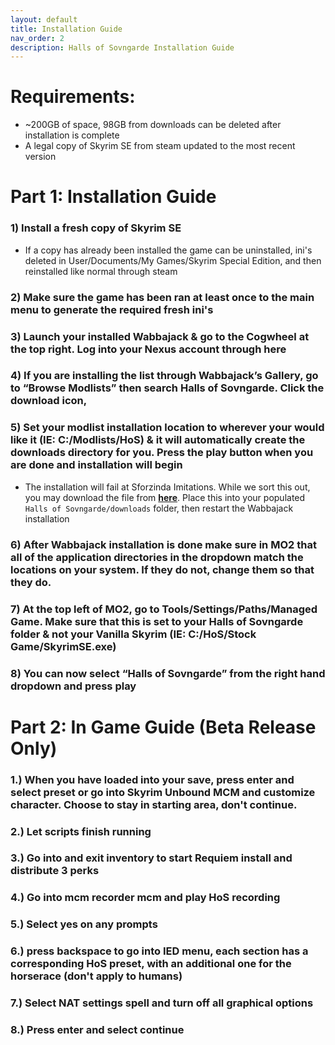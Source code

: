 ```yaml
---
layout: default
title: Installation Guide
nav_order: 2
description: Halls of Sovngarde Installation Guide
---
```


# **Requirements:**

- ~200GB of space, 98GB from downloads can be deleted after installation is complete 
- A legal copy of Skyrim SE from steam updated to the most recent version

# **Part 1: Installation Guide**

### 1) Install a fresh copy of Skyrim SE

- If a copy has already been installed the game can be uninstalled, ini's deleted in User/Documents/My Games/Skyrim Special Edition, and then reinstalled like normal through steam

### 2) Make sure the game has been ran at least once to the main menu to generate the required fresh ini's

### 3) Launch your installed Wabbajack & go to the Cogwheel at the top right. Log into your Nexus account through here

### 4) If you are installing the list through Wabbajack’s Gallery, go to “Browse Modlists” then search Halls of Sovngarde. Click the download icon,

### 5) Set your modlist installation location to wherever your would like it (IE: C:/Modlists/HoS) & it will automatically create the downloads directory for you. Press the play button when you are done and installation will begin

- The installation will fail at Sforzinda Imitations. While we sort this out, you may download the file from **[here](https://drive.google.com/file/d/1yj9cxN0MAFQVuOpDNg2NJl0BAZHZm7CZ/edit)**. Place this into your populated `Halls of Sovngarde/downloads` folder, then restart the Wabbajack installation

### 6) After Wabbajack installation is done make sure in MO2 that all of the application directories in the dropdown match the locations on your system. If they do not, change them so that they do.

### 7) At the top left of MO2, go to Tools/Settings/Paths/Managed Game. Make sure that this is set to your Halls of Sovngarde folder & not your Vanilla Skyrim (IE: C:/HoS/Stock Game/SkyrimSE.exe)

### 8) You can now select “Halls of Sovngarde” from the right hand dropdown and press play

# **Part 2: In Game Guide (Beta Release Only)**

### 1.) When you have loaded into your save, press enter and select preset or go into Skyrim Unbound MCM and customize character. Choose to stay in starting area, don't continue.

### 2.) Let scripts finish running

### 3.) Go into and exit inventory to start Requiem install and distribute 3 perks

### 4.) Go into mcm recorder mcm and play HoS recording

### 5.) Select yes on any prompts

### 6.) press backspace to go into IED menu, each section has a corresponding HoS preset, with an additional one for the horserace (don't apply to humans)

### 7.) Select NAT settings spell and turn off all graphical options

### 8.) Press enter and select continue
